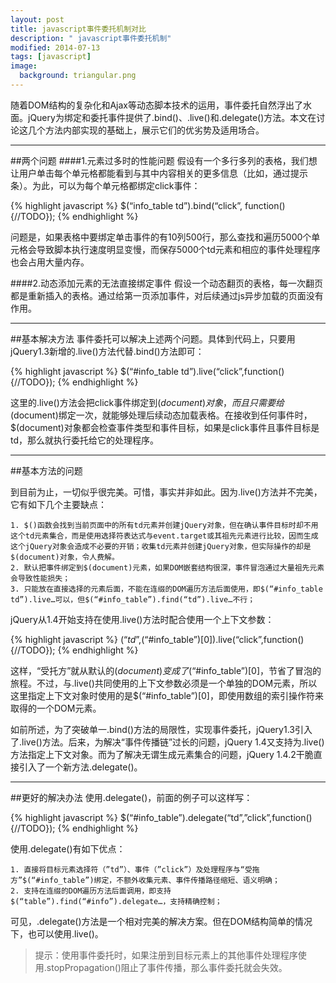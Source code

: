 ```yaml
---
layout: post
title: javascript事件委托机制对比
description: " javascript事件委托机制"
modified: 2014-07-13
tags: [javascript]
image:
  background: triangular.png
---
```


随着DOM结构的复杂化和Ajax等动态脚本技术的运用，事件委托自然浮出了水面。jQuery为绑定和委托事件提供了.bind()、.live()和.delegate()方法。本文在讨论这几个方法内部实现的基础上，展示它们的优劣势及适用场合。

-----

##两个问题
####1.元素过多时的性能问题
假设有一个多行多列的表格，我们想让用户单击每个单元格都能看到与其中内容相关的更多信息（比如，通过提示条）。为此，可以为每个单元格都绑定click事件：

{% highlight javascript %}
$(“info_table td”).bind(“click”, function(){//TODO});
{% endhighlight  %}

问题是，如果表格中要绑定单击事件的有10列500行，那么查找和遍历5000个单元格会导致脚本执行速度明显变慢，而保存5000个td元素和相应的事件处理程序也会占用大量内存。


####2.动态添加元素的无法直接绑定事件
假设一个动态翻页的表格，每一次翻页都是重新插入的表格。通过给第一页添加事件，对后续通过js异步加载的页面没有作用。

----

##基本解决方法
事件委托可以解决上述两个问题。具体到代码上，只要用jQuery1.3新增的.live()方法代替.bind()方法即可：

{% highlight javascript %}
$(“#info_table td”).live(“click”,function(){//TODO});
{% endhighlight  %}

这里的.live()方法会把click事件绑定到$(document)对象，而且只需要给$(document)绑定一次，就能够处理后续动态加载表格。在接收到任何事件时，$(document)对象都会检查事件类型和事件目标，如果是click事件且事件目标是td，那么就执行委托给它的处理程序。

-----

##基本方法的问题

到目前为止，一切似乎很完美。可惜，事实并非如此。因为.live()方法并不完美，它有如下几个主要缺点：

```
1. $()函数会找到当前页面中的所有td元素并创建jQuery对象，但在确认事件目标时却不用这个td元素集合，而是使用选择符表达式与event.target或其祖先元素进行比较，因而生成这个jQuery对象会造成不必要的开销；收集td元素并创建jQuery对象，但实际操作的却是$(document)对象，令人费解。
2. 默认把事件绑定到$(document)元素，如果DOM嵌套结构很深，事件冒泡通过大量祖先元素会导致性能损失；
3. 只能放在直接选择的元素后面，不能在连缀的DOM遍历方法后面使用，即$(“#info_table td”).live…可以，但$(“#info_table”).find(“td”).live…不行；
```

jQuery从1.4开始支持在使用.live()方法时配合使用一个上下文参数：

{% highlight javascript %}
$(“td”,$(“#info_table”)[0]).live(“click”,function(){//TODO});
{% endhighlight  %}

这样，“受托方”就从默认的$(document)变成了$(“#info_table”)[0]，节省了冒泡的旅程。不过，与.live()共同使用的上下文参数必须是一个单独的DOM元素，所以这里指定上下文对象时使用的是$(“#info_table”)[0]，即使用数组的索引操作符来取得的一个DOM元素。

如前所述，为了突破单一.bind()方法的局限性，实现事件委托，jQuery1.3引入了.live()方法。后来，为解决“事件传播链”过长的问题，jQuery 1.4又支持为.live()方法指定上下文对象。而为了解决无谓生成元素集合的问题，jQuery 1.4.2干脆直接引入了一个新方法.delegate()。

-----

##更好的解决办法
使用.delegate()，前面的例子可以这样写：

{% highlight javascript %}
$(“#info_table”).delegate(“td”,”click”,function(){//TODO});
{% endhighlight  %}

使用.delegate()有如下优点：

```
1. 直接将目标元素选择符（”td”）、事件（”click”）及处理程序与“受拖方”$(“#info_table”)绑定，不额外收集元素、事件传播路径缩短、语义明确；
2. 支持在连缀的DOM遍历方法后面调用，即支持$(“table”).find(“#info”).delegate…，支持精确控制；
```

可见，.delegate()方法是一个相对完美的解决方案。但在DOM结构简单的情况下，也可以使用.live()。
>提示：使用事件委托时，如果注册到目标元素上的其他事件处理程序使用.stopPropagation()阻止了事件传播，那么事件委托就会失效。
